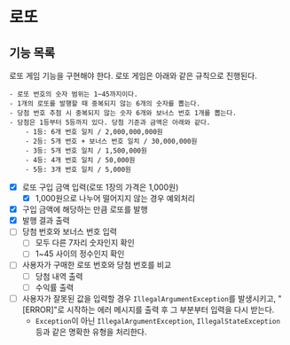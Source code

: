 # 로또

## 기능 목록

로또 게임 기능을 구현해야 한다. 로또 게임은 아래와 같은 규칙으로 진행된다.

```
- 로또 번호의 숫자 범위는 1~45까지이다.
- 1개의 로또를 발행할 때 중복되지 않는 6개의 숫자를 뽑는다.
- 당첨 번호 추첨 시 중복되지 않는 숫자 6개와 보너스 번호 1개를 뽑는다.
- 당첨은 1등부터 5등까지 있다. 당첨 기준과 금액은 아래와 같다.
    - 1등: 6개 번호 일치 / 2,000,000,000원
    - 2등: 5개 번호 + 보너스 번호 일치 / 30,000,000원
    - 3등: 5개 번호 일치 / 1,500,000원
    - 4등: 4개 번호 일치 / 50,000원
    - 5등: 3개 번호 일치 / 5,000원
```

- [x] 로또 구입 금액 입력(로또 1장의 가격은 1,000원)
    - [x] 1,000원으로 나누어 떨어지지 않는 경우 예외처리
- [x] 구입 금액에 해당하는 만큼 로또를 발행
- [x] 발행 결과 출력
- [ ] 당첨 번호와 보너스 번호 입력
    - [ ] 모두 다른 7자리 숫자인지 확인
    - [ ] 1~45 사이의 정수인지 확인
- [ ] 사용자가 구매한 로또 번호와 당첨 번호를 비교
    - [ ] 당첨 내역 출력
    - [ ] 수익률 출력
- [ ] 사용자가 잘못된 값을 입력할 경우 `IllegalArgumentException`를 발생시키고, "[ERROR]"로 시작하는 에러 메시지를 출력 후 그 부분부터 입력을 다시 받는다.
    - `Exception`이 아닌 `IllegalArgumentException`, `IllegalStateException` 등과 같은 명확한 유형을 처리한다.

